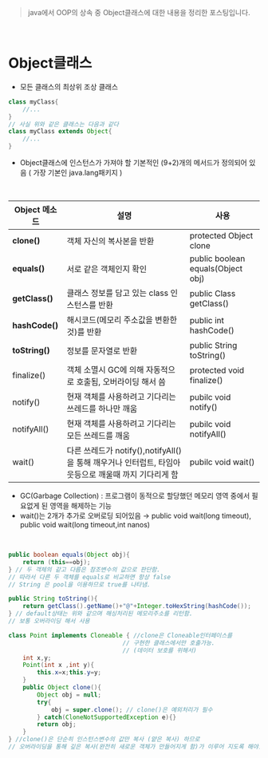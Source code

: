 > java에서 OOP의 상속 중 Object클래스에 대한 내용을 정리한 포스팅입니다.    

<br/>  

# Object클래스  
- 모든 클래스의 최상위 조상 클래스


```java
class myClass{
    //...
}
// 사실 위와 같은 클래스는 다음과 같다
class myClass extends Object{
    //...
}
```  
- Object클래스에 인스턴스가 가져야 할 기본적인 (9+2)개의 메서드가 정의되어 있음 ( 가장 기본인 java.lang패키지 )   
<br/>  


|Object 메소드|설명|사용|   
|---|---|---|  
|**clone()**| 객체 자신의 복사본을 반환|protected Object clone|  
|**equals()**| 서로 같은 객체인지 확인 |public boolean equals(Object obj)|
|**getClass()**| 클래스 정보를 담고 있는 class 인스턴스를 반환 |public Class getClass()|
|**hashCode()**| 해시코드(메모리 주소값을 변환한 것)를 반환|public int hashCode()|  
|**toString()**| 정보를 문자열로 반환 |public String toString()|  
|finalize()| 객체 소멸시 GC에 의해 자동적으로 호출됨, 오버라이딩 해서 씀 |protected void finalize()|  
|notify()|현재 객체를 사용하려고 기다리는 쓰레드를 하나만 깨움|pubilc void notify()|  
|notifyAll()|현재 객체를 사용하려고 기다리는 모든 쓰레드를 깨움|pubilc void notifyAll()|  
|wait()|다른 쓰레드가 notify(),notifyAll()을 통해 깨우거나 인터럽트, 타임아웃등으로 깨울때 까지 기다리게 함 |pubilc void wait()|
* GC(Garbage Collection) : 프로그램이 동적으로 할당했던 메모리 영역 중에서 필요없게 된 영역을 해제하는 기능  
* wait()는 2개가 추가로 오버로딩 되어있음 → public void wait(long timeout), public void wait(long timeout,int nanos)   
<br/>  


```java
public boolean equals(Object obj){
    return (this==obj); 
} // 두 객체의 같고 다름은 참조변수의 값으로 판단함.
// 따라서 다른 두 객체를 equals로 비교하면 항상 false 
// String 은 pool을 이용하므로 true를 나타냄.

public String toString(){
    return getClass().getName()+"@"+Integer.toHexString(hashCode());
} // default상태는 위와 같으며 해싱처리된 메모리주소를 리턴함.
// 보통 오버라이딩 해서 사용 

class Point implements Cloneable { //clone은 Cloneable인터페이스를
                                // 구현한 클래스에서만 호출가능.
                                // (데이터 보호를 위해서)
    int x,y;
    Point(int x ,int y){
        this.x=x;this.y=y;
    }
    public Object clone(){
        Object obj = null;
        try{
            obj = super.clone(); // clone()은 예외처리가 필수
        } catch(CloneNotSupportedException e){}
        return obj;
    }
} //clone()은 단순히 인스턴스변수의 값만 복사 (얕은 복사) 하므로
// 오버라이딩을 통해 깊은 복사(완전히 새로운 객체가 만들어지게 함)가 이루어 지도록 해야함. 
```
